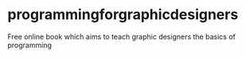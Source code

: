 # programmingforgraphicdesigners
Free online book which aims to teach graphic designers the basics of programming
